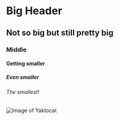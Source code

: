 # Big Header
## Not so big but still pretty big
### Middle
#### Getting smaller
##### Even smaller
###### The smallest!
![Image of Yaktocat](https://octodex.github.com/images/yaktocat.png)
